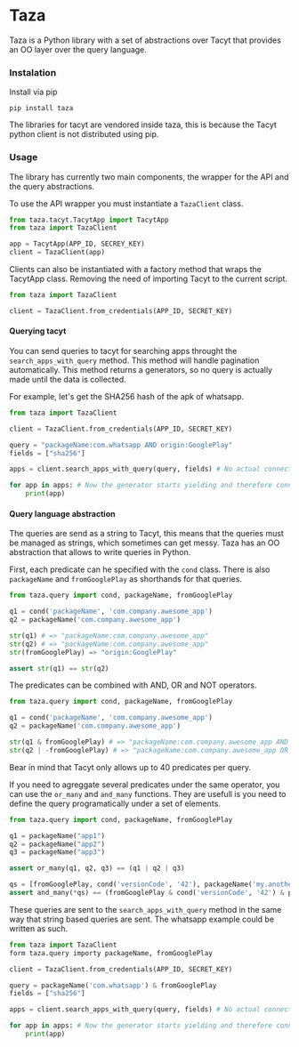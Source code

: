 Taza
=====

Taza is a Python library with a set of abstractions over Tacyt that provides an OO layer over the query language.

### Instalation

Install via pip

    pip install taza
	
The libraries for tacyt are vendored inside taza, this is because the Tacyt python client is not distributed using pip.
	
### Usage

The library has currently two main components, the wrapper for the API and the query abstractions.

To use the API wrapper you must instantiate a `TazaClient` class.

```python
from taza.tacyt.TacytApp import TacytApp
from taza import TazaClient

app = TacytApp(APP_ID, SECREY_KEY)
client = TazaClient(app)
```

Clients can also be instantiated with a factory method that wraps the TacytApp class. Removing the need of importing Tacyt to the current script.

```python
from taza import TazaClient

client = TazaClient.from_credentials(APP_ID, SECRET_KEY)
```

#### Querying tacyt

You can send queries to tacyt for searching apps throught the `search_apps_with_query` method. This method will handle pagination automatically. This method returns a generators, so no query is actually made until the data is collected.

For example, let's get the SHA256 hash of the apk of whatsapp.

```python
from taza import TazaClient

client = TazaClient.from_credentials(APP_ID, SECRET_KEY)

query = "packageName:com.whatsapp AND origin:GooglePlay"
fields = ["sha256"]

apps = client.search_apps_with_query(query, fields) # No actual connection to Tacyt done here.

for app in apps: # Now the generator starts yielding and therefore connecting to Tacyt.
	print(app)
```

#### Query language abstraction

The queries are send as a string to Tacyt, this means that the queries must be managed as strings, which sometimes can get messy. Taza has an OO abstraction that allows to write queries in Python.

First, each predicate can he specified with the `cond` class. There is also `packageName` and `fromGooglePlay` as shorthands for that queries.

```python
from taza.query import cond, packageName, fromGooglePlay

q1 = cond('packageName', 'com.company.awesome_app')
q2 = packageName('com.company.awesome_app')

str(q1) # => "packageName:com.company.awesome_app"
str(q2) # => "packageName:com.company.awesome_app"
str(fromGooglePlay) => "origin:GooglePlay"

assert str(q1) == str(q2)
```

The predicates can be combined with AND, OR and NOT operators.

```python
from taza.query import cond, packageName, fromGooglePlay

q1 = cond('packageName', 'com.company.awesome_app')
q2 = packageName('com.company.awesome_app')

str(q1 & fromGooglePlay) # => "packageName:com.company.awesome_app AND origin:GooglePlay"
str(q2 | -fromGooglePlay) # => "packageName:com.company.awesome_app OR -origin:GooglePlay"
```

Bear in mind that Tacyt only allows up to 40 predicates per query.

If you need to agreggate several predicates under the same operator, you can use the `or_many` and `and_many` functions. They are usefull is you need to define the query programatically under a set of elements.

```python
from taza.query import cond, packageName, fromGooglePlay

q1 = packageName("app1")
q2 = packageName("app2")
q3 = packageName("app3")

assert or_many(q1, q2, q3) == (q1 | q2 | q3)

qs = [fromGooglePlay, cond('versionCode', '42'), packageName('my.another.app')]
assert and_many(*qs) == (fromGooglePlay & cond('versionCode', '42') & packageName('my.another.app'))
```

These queries are sent to the `search_apps_with_query` method in the same way that string based queries are sent. The whatsapp example could be written as such.

```python
from taza import TazaClient
form taza.query importy packageName, fromGooglePlay

client = TazaClient.from_credentials(APP_ID, SECRET_KEY)

query = packageName('com.whatsapp') & fromGooglePlay
fields = ["sha256"]

apps = client.search_apps_with_query(query, fields) # No actual connection to Tacyt done here.

for app in apps: # Now the generator starts yielding and therefore connecting to Tacyt.
	print(app)
```

